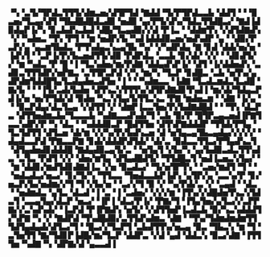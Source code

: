 ▝▚▝▃▜▞▜▛▟▃▜▜▜▞▟▆▃▅▞▟▜▛▜▟▝▇▟▟▝▜▞▛▜▛▟▃▃▙▝▟▟▜▝▝▝▉▃▅▞▜▃▄▞▟▜▝▜▙▟█▟█▟▃▟▉▝▅▟▉▝▄▞▛▜▞▟▚▞▜▟▃▜▜▟█▃▞▝▇▟▐▟▉▟▄▛▐▞▚▝▊▃▙▟▚▃▙▟▝▟█▞▜▃▄▟▉▞▞▟▝▛▐▃▝▝▟▟▆▜▚▝▞▟▜▟▇▟▚▝▞▝▚▟▅▃▝▜▚▝▛▜▝▝▆▝▅▟▛▞▙▝▚▟▐▟▟▟▉▃▅▞▅▟▚▟▛▝▄▝▝▟▉▞▛▃▛▞▄▝▄▃▆▜▙▟▃▝▛▜▚▟▄▃▚▃▄▜▙▝▚▞▝▞▚▟▛▟▄▝▇▝▊▟▝▟▟▞▅▞▅▝▐▟▚▜▝▝▃▛▐▞▛▞▙▃▅▟▜▜▞▟▉▝▛▟▛▟▃▝▃▃▙▝▊▞▟▞▝▞▞▝▝▟▊▟▜▞▞▝▆▝▚▟▃▝▛▝█▝▐▝▜▃▚▟▅▞▆▞▛▟▇▝▟▟▄▟▚▛▐▞▝▟▜▝▐▞▟▟▅▟▚▝▃▟▊▃▜▜▜▟▛▞▅▛▇▃▝▃▜▜▛▃▛▟▝▞▚▝▆▞▚▝▜▃▛▝▊▟█▃▝▃▙▝▅▜▚▞▄▟▛▟▆▜▟▟█▜▄▜▃▟▄▟▅▃▟▜▅▝▐▝▝▝▚▟▆▃▃▝▐▟▇▝▜▃▟▃▆▟▃▜▃▟█▝▇▞▙▝▝▝▐▜▞▃▟▞▙▟▅▝▟▜▚▃▚▜▜▜▚▞▟▜▛▟▇▟▊▜▚▟▐▝▆▞▟▞▜▟▄▃▛▟▐▞▅▝▅▞▛▜▟▞▟▝▉▟▅▝▚▃▚▜▄▞▙▜▜▃▚▃▝▛▇▝▆▟▅▃▆▝▝▟▇▝▐▞▄▝▝▝▉▃▛▟▄▞▟▃▜▃▄▝▞▟▜▜▝▞▝▟▆▛▐▃▃▜▅▞▛▞▙▟▇▟█▟▝▝▝▜▚▝▟▃▛▃▝▟▜▜▅▟▆▃▙▞▜▃▃▃▙▝▚▟▇▃▃▟▚▟▞▜▝▃▙▝▉▞▛▝█▜▛▃▄▃▅▟▐▛▇▜▃▃▚▟▛▞▛▝▚▝▟▃▝▝▚▟▟▟▉▃▛▝█▟▜▜▅▝▟▜▚▛▇▟▟▟▛▝▜▜▟▞▛▜▄▝▜▃▜▟▜▜▝▟▜▃▅▝▟▞▆▝▞▞▚▞▛▞▙▟▚▃▅▝▟▝▅▜▄▃▄▜▙▃▄▟▄▞▞▞▞▞▝▟▄▟▃▃▛▟▝▛▇▃▃▛▇▝▊▟▞▟▟▟▛▟▜▟▞▝▟▞▃▝▉▟▃▃▜▜▃▞▛▜▄▟▚▃▜▝▟▜▄▟▅▟▊▟▟▟█▝▇▟▄▟▉▃▄▜▞▃▝▝▅▜▄▜▝▞▙▞▚▝▄▞▙▟▉▃▟▃▜▜▚▟▃▝▃▜▃▝▛▟▜▝▞▞▝▟▅▞▆▜▄▝▟▜▄▟█▟▜▞▝▜▜▟█▃▜▝▅▟▐▃▅▃▚▜▄▞▝▝▆▝▟▟▊▞▆▟▜▟▊▟▇▟▐▃▝▞▅▝▉▃▟▃▞▝▜▞▅▜▛▜▚▝▝▃▅▞▆▟▜▝▜▝▝▝▅▟▃▟▃▞▅▃▞▝▊▞▜▞▚▝▜▜▃▃▝▜▅▟▃▃▙▛▐▟▚▝▄▜▛▞▄▝▃▃▚▞▛▝▊▞▅▃▛▞▙▞▅▟▆▞▞▜▝▜▝▞▙▞▅▝▝▃▞▞▜▝▉▝▞▝▚▞▛▟▞▃▝▞▝▃▄▟▝▝▟▃▝▝▅▟▆▟▃▝▄▜▃▝▟▃▟▝▐▝▃▝▐▝▃▟▅▞▝▞▞▞▆▝▐▜▚▞▞▟█▟▅▜▚▃▚▜▟▃▜▝▃▃▄▜▄▞▟▃▛▝▅▃▞▝▐▛▐▝▟▃▞▛▐▞▝▛▇▞▜▝▐▜▄▜▅▞▄▜▃▞▞▃▛▛▇▞▞▃▚▟▚▟▞▝▐▃▛▟▝▛▐▛▇▟▚▝▅▜▞▝▞▟▜▜▅▛▐▃▟▃▙▝▉▞▚▃▚▟▟▟▜▞▚▛▇▝▚▝▞▝▇▟▛▟▝▜▚▟█▟▉▞▃▜▜▟▚▟▆▃▝▟▇▝▝▜▚▞▜▟▆▟▆▟▆▜▜▜▟▜▄▟▄▟▞▟▜▃▞▜▝▝█▃▞▞▜▃▛▜▝▃▙▟▜▜▚▞▅▃▄▝▉▃▝▜▙▃▚▝▆▝▜▝▃▜▅▜▜▝▇▞▜▟▊▛▐▟█▞▆▞▜▃▛▝▟▟▛▃▝▞▟▝▄▟▝▟▟▃▚▝▉▃▞▟▇▝▐▜▜▜▅▝▚▟▇▝▚▝▟▛▇▞▟▝▄▃▃▟▐
